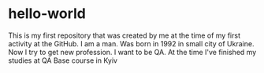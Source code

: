 # hello-world
This is my first repository that was created by me at the time of my first activity at the GitHub. 
I am a man. Was born in 1992 in small city of Ukraine.
Now I try to get new profession. I want to be QA. At the time I've finished my studies at QA Base course in Kyiv
